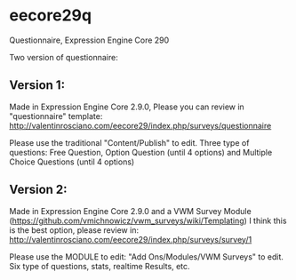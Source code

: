 eecore29q
=========

Questionnaire, Expression Engine Core 290

Two version of questionnaire:

Version 1:
------------------------
Made in Expression Engine Core 2.9.0, Please you can review in "questionnaire" template:
http://valentinrosciano.com/eecore29/index.php/surveys/questionnaire

Please use the traditional "Content/Publish" to edit. Three type of questions: Free Question, Option Question (until 4 options) and Multiple Choice Questions (until 4 options)

Version 2:
------------------------
Made in Expression Engine Core 2.9.0 and a VWM Survey Module (https://github.com/vmichnowicz/vwm_surveys/wiki/Templating)
I think this is the best option, please review in:
http://valentinrosciano.com/eecore29/index.php/surveys/survey/1

Please use the MODULE to edit: "Add Ons/Modules/VWM Surveys" to edit. Six type of questions, stats, realtime Results, etc.
